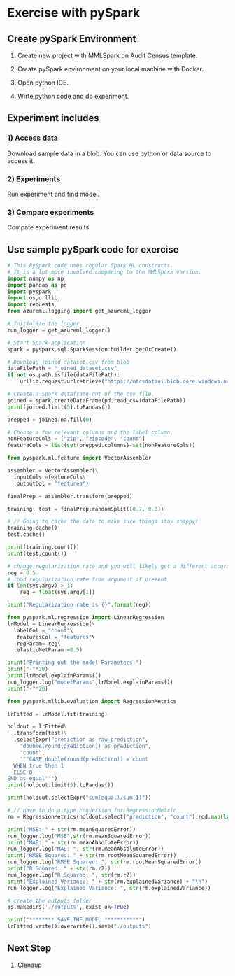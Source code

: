 # Exercise with pySpark

## Create pySpark Environment

1. Create new project with MMLSpark on Audit Census template.

2. Create pySpark environment on your local machine with Docker.

3. Open python IDE.

4. Wirte python code and do experiment.

## Experiment includes

### 1) Access data

Download sample data in a blob. You can use python or data source to access it.

### 2) Experiments

Run experiment and find model.

### 3) Compare experiments

Compate experiment results

## Use sample pySpark code for exercise

```python
# This PySpark code uses regular Spark ML constructs. 
# It is a lot more involved comparing to the MMLSpark version.
import numpy as np
import pandas as pd
import pyspark
import os,urllib
import requests
from azureml.logging import get_azureml_logger

# Initialize the logger
run_logger = get_azureml_logger() 

# Start Spark application
spark = pyspark.sql.SparkSession.builder.getOrCreate()

# Download joined_dataset.csv from blob
dataFilePath = "joined_dataset.csv"
if not os.path.isfile(dataFilePath):
    urllib.request.urlretrieve("https://mtcsdataai.blob.core.windows.net/taxandmarket/" + dataFilePath, dataFilePath)

# Create a Spark dataframe out of the csv file.
joined = spark.createDataFrame(pd.read_csv(dataFilePath))
print(joined.limit(5).toPandas())

prepped = joined.na.fill(0)

# Choose a few relevant columns and the label column.
nonFeatureCols = ["zip", "zipcode", "count"]
featureCols = list(set(prepped.columns)-set(nonFeatureCols))

from pyspark.ml.feature import VectorAssembler

assembler = VectorAssembler(\
  inputCols =featureCols\
  ,outputCol = "features")

finalPrep = assembler.transform(prepped)

training, test = finalPrep.randomSplit([0.7, 0.3])

# // Going to cache the data to make sure things stay snappy!
training.cache()
test.cache()

print(training.count())
print(test.count())

# change regularization rate and you will likely get a different accuracy.
reg = 0.5
# load regularization rate from argument if present
if len(sys.argv) > 1:
    reg = float(sys.argv[1])

print("Regularization rate is {}".format(reg))

from pyspark.ml.regression import LinearRegression
lrModel = LinearRegression(\
  labelCol = "count"\
  ,featuresCol = "features"\
  ,regParam= reg\
  ,elasticNetParam =0.5)

print("Printing out the model Parameters:")
print("-"*20)
print(lrModel.explainParams())
run_logger.log("modelParams",lrModel.explainParams())
print("-"*20)

from pyspark.mllib.evaluation import RegressionMetrics

lrFitted = lrModel.fit(training)

holdout = lrFitted\
  .transform(test)\
  .selectExpr("prediction as raw_prediction", 
    "double(round(prediction)) as prediction", 
    "count", 
    """CASE double(round(prediction)) = count 
  WHEN true then 1
  ELSE 0
END as equal""")
print(holdout.limit(5).toPandas())

print(holdout.selectExpr("sum(equal)/sum(1)"))

# // have to do a type conversion for RegressionMetric
rm = RegressionMetrics(holdout.select("prediction", "count").rdd.map(lambda x: (x[0], x[1])))

print("MSE: " + str(rm.meanSquaredError))
run_logger.log("MSE",str(rm.meanSquaredError))
print("MAE: " + str(rm.meanAbsoluteError))
run_logger.log("MAE: ", str(rm.meanAbsoluteError))
print("RMSE Squared: " + str(rm.rootMeanSquaredError))
run_logger.log("RMSE Squared: ", str(rm.rootMeanSquaredError))
print("R Squared: " + str(rm.r2))
run_logger.log("R Squared: ", str(rm.r2))
print("Explained Variance: " + str(rm.explainedVariance) + "\n")
run_logger.log("Explained Variance: ", str(rm.explainedVariance))

# create the outputs folder
os.makedirs('./outputs', exist_ok=True)

print("******** SAVE THE MODEL ***********")
lrFitted.write().overwrite().save("./outputs")
```

## Next Step

1. [Clenaup](./99.Cleanup.md)
